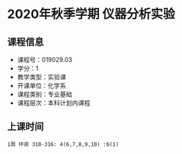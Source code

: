 # 2020年秋季学期 仪器分析实验 






## 课程信息

- 课程号：019029.03
- 学分：1
- 教学类型：实验课
- 开课单位：化学系
- 课程类别：专业基础
- 课程层次：本科计划内课程

## 上课时间

```
1周 环资 310-316: 4(6,7,8,9,10) :6(1)
```

